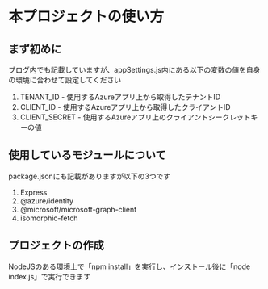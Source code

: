 ﻿# 本プロジェクトの使い方   
## まず初めに
ブログ内でも記載していますが、appSettings.js内にある以下の変数の値を自身の環境に合わせて設定してください
1. TENANT_ID      - 使用するAzureアプリ上から取得したテナントID
2. CLIENT_ID      - 使用するAzureアプリ上から取得したクライアントID
3. CLIENT_SECRET  - 使用するAzureアプリ上のクライアントシークレットキーの値

## 使用しているモジュールについて
package.jsonにも記載がありますが以下の3つです
1. Express
2. @azure/identity
3. @microsoft/microsoft-graph-client
4. isomorphic-fetch

## プロジェクトの作成
NodeJSのある環境上で「npm install」を実行し、インストール後に「node index.js」で実行できます